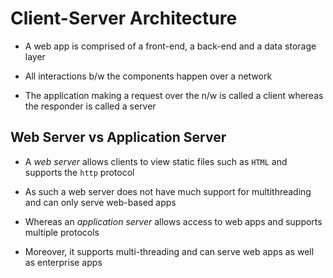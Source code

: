 # Client-Server Architecture

- A web app is comprised of a front-end, a back-end and a data storage layer

- All interactions b/w the components happen over a network

- The application making a request over the n/w is called a client whereas the
responder is called a server

## Web Server vs Application Server

- A *web server* allows clients to view static files such as `HTML` and supports
the `http` protocol

- As such a web server does not have much support for multithreading and can only
serve web-based apps

- Whereas an *application server* allows access to web apps and supports multiple
protocols

- Moreover, it supports multi-threading and can serve web apps as well as enterprise
apps
